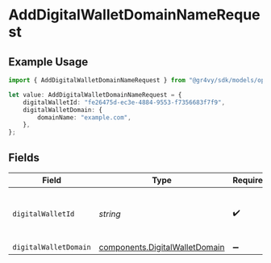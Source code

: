 # AddDigitalWalletDomainNameRequest

## Example Usage

```typescript
import { AddDigitalWalletDomainNameRequest } from "@gr4vy/sdk/models/operations";

let value: AddDigitalWalletDomainNameRequest = {
    digitalWalletId: "fe26475d-ec3e-4884-9553-f7356683f7f9",
    digitalWalletDomain: {
        domainName: "example.com",
    },
};
```

## Fields

| Field                                                                            | Type                                                                             | Required                                                                         | Description                                                                      | Example                                                                          |
| -------------------------------------------------------------------------------- | -------------------------------------------------------------------------------- | -------------------------------------------------------------------------------- | -------------------------------------------------------------------------------- | -------------------------------------------------------------------------------- |
| `digitalWalletId`                                                                | *string*                                                                         | :heavy_check_mark:                                                               | The ID of the registered digital wallet.                                         | fe26475d-ec3e-4884-9553-f7356683f7f9                                             |
| `digitalWalletDomain`                                                            | [components.DigitalWalletDomain](../../models/components/digitalwalletdomain.md) | :heavy_minus_sign:                                                               | N/A                                                                              |                                                                                  |
